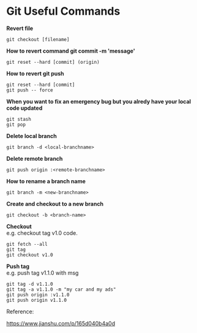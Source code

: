 # Git Useful Commands

**Revert file**  
```
git checkout [filename]
```

**How to revert command git commit -m 'message'**  
```
git reset --hard [commit] (origin)
```

**How to revert git push**  
```
git reset --hard [commit]
git push -- force
```

**When you want to fix an emergency bug but you alredy have your local code updated**  
```
git stash
git pop
```

**Delete local branch**  
```
git branch -d <local-branchname>
```

**Delete remote branch**  
```
git push origin :<remote-branchname>
```

**How to rename a branch name**  
```
git branch -m <new-branchname>
```

**Create and checkout to a new branch**  
```
git checkout -b <branch-name>
```

**Checkout**  
e.g. checkout tag v1.0 code.
```
git fetch --all
git tag
git checkout v1.0
```

**Push tag**  
e.g. push tag v1.1.0 with msg 
```
git tag -d v1.1.0
git tag -a v1.1.0 -m "my car and my ads"
git push origin :v1.1.0
git push origin v1.1.0
```

 Reference:

 https://www.jianshu.com/p/165d040b4a0d
